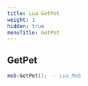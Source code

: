 ```yaml
---
title: Lua GetPet
weight: 1
hidden: true
menuTitle: GetPet
---
```

## GetPet
```lua
mob:GetPet(); -- Lua_Mob
```